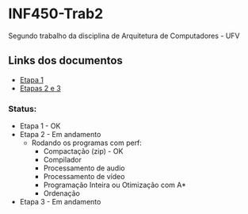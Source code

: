 # INF450-Trab2
Segundo trabalho da disciplina de Arquitetura de Computadores - UFV

## Links dos documentos
* [Etapa 1](https://docs.google.com/presentation/d/1Vz73E6QZo4eGZLj0EVr541p2Wpae-xaPze_8G9zObj4/edit?usp=sharing)
* [Etapas 2 e 3](https://docs.google.com/presentation/d/1XiOAlGAGoxIcIHvf2pjxBPluhNrGuSGFHvhqSF01c7w/edit?usp=sharing)

### Status:
* Etapa 1 - OK
* Etapa 2 - Em andamento
  * Rodando os programas com perf:
    * Compactação (zip) - OK
    * Compilador
    * Processamento de audio
    * Processamento de vídeo
    * Programação Inteira ou Otimização com A*
    * Ordenação
* Etapa 3 - Em andamento
